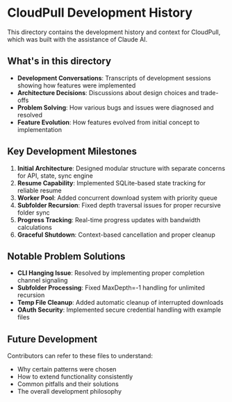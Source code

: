 # CloudPull Development History

This directory contains the development history and context for CloudPull, which was built with the assistance of Claude AI.

## What's in this directory

- **Development Conversations**: Transcripts of development sessions showing how features were implemented
- **Architecture Decisions**: Discussions about design choices and trade-offs
- **Problem Solving**: How various bugs and issues were diagnosed and resolved
- **Feature Evolution**: How features evolved from initial concept to implementation

## Key Development Milestones

1. **Initial Architecture**: Designed modular structure with separate concerns for API, state, sync engine
2. **Resume Capability**: Implemented SQLite-based state tracking for reliable resume
3. **Worker Pool**: Added concurrent download system with priority queue
4. **Subfolder Recursion**: Fixed depth traversal issues for proper recursive folder sync
5. **Progress Tracking**: Real-time progress updates with bandwidth calculations
6. **Graceful Shutdown**: Context-based cancellation and proper cleanup

## Notable Problem Solutions

- **CLI Hanging Issue**: Resolved by implementing proper completion channel signaling
- **Subfolder Processing**: Fixed MaxDepth=-1 handling for unlimited recursion
- **Temp File Cleanup**: Added automatic cleanup of interrupted downloads
- **OAuth Security**: Implemented secure credential handling with example files

## Future Development

Contributors can refer to these files to understand:
- Why certain patterns were chosen
- How to extend functionality consistently
- Common pitfalls and their solutions
- The overall development philosophy